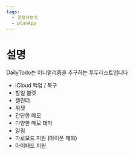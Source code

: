 ```yaml
---
tags:
  - 경쟁사분석
  - planApp
---
```

# 설명
DailyTodo는 미니멀리즘을 추구하는 투두리스트입니다

- iCloud 백업 / 복구
- 할일 불렛
- 캘린더
- 위젯
- 간단한 메모
- 다양한 메모 테마
- 알림
- 가로모드 지원 (아이폰 제외)
- 아이패드 지원